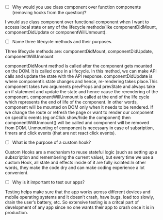 - [ ] Why would you use class component over function components (removing hooks from the question)?

I would use class component over functional component when I want to access local state or any of the lifecycle methods(like componentDidMount, componentDidUpdate or componentWillUnmount).

- [ ] Name three lifecycle methods and their purposes.

Three lifecycle methods are:
componentDidMount,
componentDidUpdate,
componentWillUnmount

componentDidMount method is called after the component gets mounted on the DOM. It is called once in a lifecycle. In this method, we can make API calls and update the state with the API response.
componentDidUpdate is where component’s state changes and hence, re-rendering takes place.This component takes two arguments prevProps and prevState and always take an if statement and update the state and hence cause the rerendering of the component.
componentWillUnmount is called at the end of the life cycle which represents the end of life of the component. In other words, component will be mounted on DOM only when it needs to be rendered. If we change the route or refresh the page or want to render our component on specific events (eg onClick show/hide the component) then componentWillUnmount() will be called and component will be removed from DOM. 
Unmounting of component is necessary in case of subsription, timers and click events (that are not react click events).

- [ ] What is the purpose of a custom hook?

Custom Hooks are a mechanism to reuse stateful logic (such as setting up a subscription and remembering the current value), but every time we use a custom Hook, all state and effects inside of it are fully isolated.In other words, they make the code dry and can make coding experience a lot convenient.

- [ ] Why is it important to test our apps?

Testing helps make sure that the app works across different devices and mobile operating systems and it doesn’t crash, have bugs, load too slowly, drain the user’s battery, etc. So extensive testing is a critcal part  of development of any app since no one wants their app to crash once it is in production.
